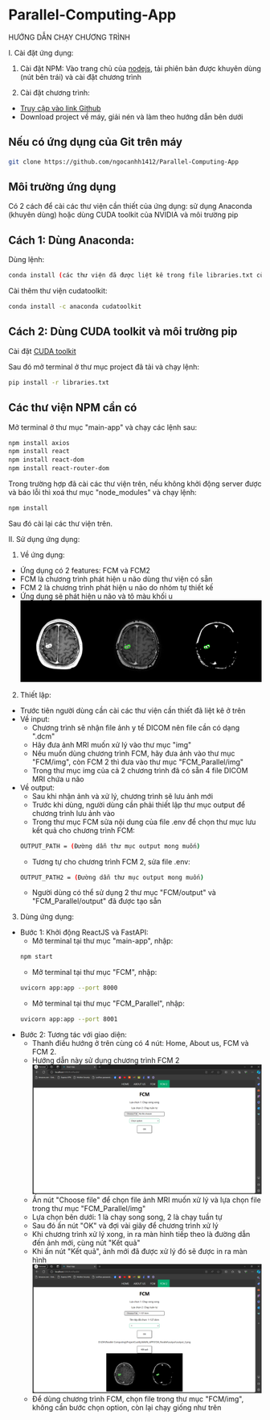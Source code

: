 # Parallel-Computing-App

HƯỚNG DẪN CHẠY CHƯƠNG TRÌNH

I. Cài đặt ứng dụng:
1. Cài đặt NPM: Vào trang chủ của [nodejs](https://nodejs.org/en), tải phiên bản được khuyên dùng (nút bên trái) và cài đặt chương trình

2. Cài đặt chương trình:
- [Truy cập vào link Github](https://github.com/ngocanhh1412/Parallel-Computing-App)
- Download project về máy, giải nén và làm theo hướng dẫn bên dưới

## Nếu có ứng dụng của Git trên máy
```bash
git clone https://github.com/ngocanhh1412/Parallel-Computing-App
```

## Môi trường ứng dụng
Có 2 cách để cài các thư viện cần thiết của ứng dụng: sử dụng Anaconda (khuyên dùng) hoặc dùng CUDA toolkit của NVIDIA và môi trường pip

## Cách 1: Dùng Anaconda:
Dùng lệnh:
```bash
conda install (các thư viện đã được liệt kê trong file libraries.txt cùng các phiên bản nên cài)
```
Cài thêm thư viện cudatoolkit:
```bash
conda install -c anaconda cudatoolkit
```

## Cách 2: Dùng CUDA toolkit và môi trường pip
Cài đặt [CUDA toolkit](https://developer.nvidia.com/cuda-downloads)

Sau đó mở terminal ở thư mục project đã tải và chạy lệnh:
```bash
pip install -r libraries.txt
```

## Các thư viện NPM cần có
Mở terminal ở thư mục "main-app" và chạy các lệnh sau:
```bash
npm install axios
npm install react
npm install react-dom
npm install react-router-dom
```

Trong trường hợp đã cài các thư viện trên, nếu không khởi động server được và báo lỗi thì xoá thư mục "node_modules" và chạy lệnh:
```bash
npm install
```
Sau đó cài lại các thư viện trên.

II. Sử dụng ứng dụng:
1. Về ứng dụng:
- Ứng dụng có 2 features: FCM và FCM2
- FCM là chương trình phát hiện u não dùng thư viện có sẵn
- FCM 2 là chương trình phát hiện u não do nhóm tự thiết kế
- Ứng dụng sẽ phát hiện u não và tô màu khối u
![Alt text](image1.png)

2. Thiết lập:
- Trước tiên người dùng cần cài các thư viện cần thiết đã liệt kê ở trên
- Về input:
    + Chương trình sẽ nhận file ảnh y tế DICOM nên file cần có dạng ".dcm"
    + Hãy đưa ảnh MRI muốn xử lý vào thư mục "img" 
    + Nếu muốn dùng chương trình FCM, hãy đưa ảnh vào thư mục "FCM/img", còn FCM 2 thì đưa vào thư mục "FCM_Parallel/img"
    + Trong thư mục img của cả 2 chương trình đã có sẵn 4 file DICOM MRI chứa u não
- Về output:
    + Sau khi nhận ảnh và xử lý, chương trình sẽ lưu ảnh mới
    + Trước khi dùng, người dùng cần phải thiết lập thư mục output để chương trình lưu ảnh vào
    + Trong thư mục FCM sửa nội dung của file .env để chọn thư mục lưu kết quả cho chương trình FCM:
    ```bash
    OUTPUT_PATH = (Đường dẫn thư mục output mong muốn)
    ```
    + Tương tự cho chương trình FCM 2, sửa file .env:
    ```bash
    OUTPUT_PATH2 = (Đường dẫn thư mục output mong muốn)
    ```
    + Người dùng có thể sử dụng 2 thư mục "FCM/output" và "FCM_Parallel/output" đã được tạo sẵn

3. Dùng ứng dụng:
- Bước 1: Khởi động ReactJS và FastAPI:
    + Mở terminal tại thư mục "main-app", nhập: 
    ```bash
    npm start
    ```
    + Mở terminal tại thư mục "FCM", nhập: 
    ```bash
    uvicorn app:app --port 8000
    ```
    + Mở terminal tại thư mục "FCM_Parallel", nhập:
    ```bash
    uvicorn app:app --port 8001
    ```
- Bước 2: Tương tác với giao diện: 
    + Thanh điều hướng ở trên cùng có 4 nút: Home, About us, FCM và FCM 2. 
    + Hướng dẫn này sử dụng chương trình FCM 2
    ![Alt text](image2.png)
    + Ấn nút "Choose file" để chọn file ảnh MRI muốn xử lý và lựa chọn file trong thư mục "FCM_Parallel/img"
    + Lựa chọn bên dưới: 1 là chạy song song, 2 là chạy tuần tự
    + Sau đó ấn nút "OK" và đợi vài giây để chương trình xử lý
    + Khi chương trình xử lý xong, in ra màn hình tiếp theo là đường dẫn đến ảnh mới, cùng nút "Kết quả"
    + Khi ấn nút "Kết quả", ảnh mới đã được xử lý đó sẽ được in ra màn hình
    ![Alt text](image3.png)
    + Để dùng chương trình FCM, chọn file trong thư mục "FCM/img", không cần bước chọn option, còn lại chạy giống như trên